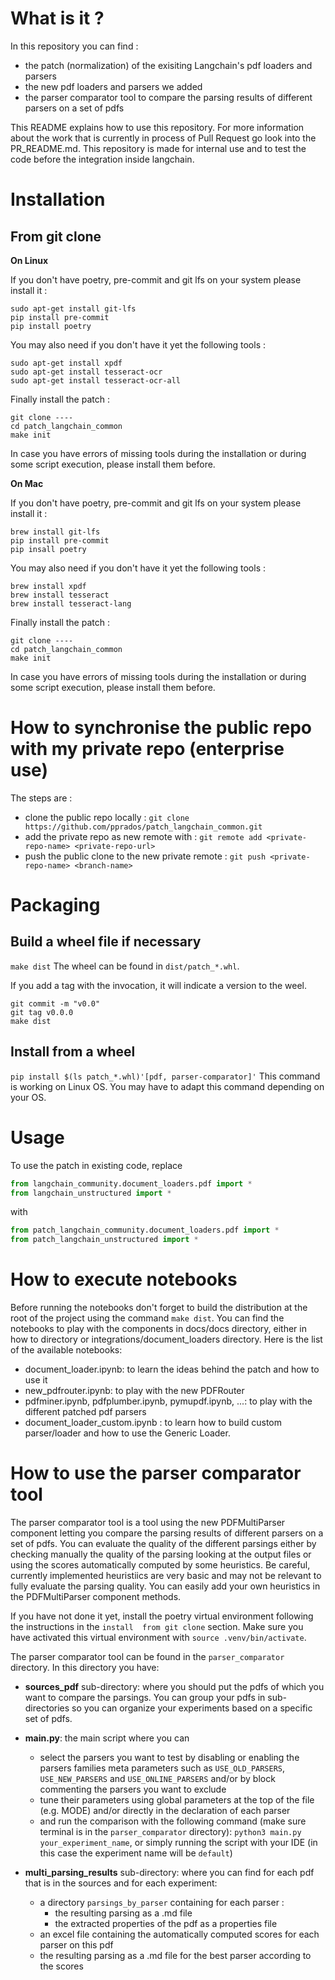 # What is it ?
In this repository you can find : 
- the patch (normalization) of the exisiting Langchain's pdf loaders and parsers
- the new pdf loaders and parsers we added 
- the parser comparator tool to compare the parsing results of different parsers on a set of pdfs

This README explains how to use this repository.
For more information about the work that is currently in process of Pull Request go look into the PR_README.md.
This repository is made for internal use and to test the code before the integration inside langchain.

# Installation

## From git clone

**On Linux**

If you don't have poetry, pre-commit and git lfs on your system please install it :
```
sudo apt-get install git-lfs
pip install pre-commit
pip install poetry
```
You may also need if you don't have it yet the following tools :
```
sudo apt-get install xpdf
sudo apt-get install tesseract-ocr
sudo apt-get install tesseract-ocr-all
```
Finally install the patch :
```
git clone ----
cd patch_langchain_common
make init
```
In case you have errors of missing tools during the installation or during some script execution, please install them before.

**On Mac**

If you don't have poetry, pre-commit and git lfs on your system please install it :
```
brew install git-lfs
pip install pre-commit
pip insall poetry
```
You may also need if you don't have it yet the following tools :
```
brew install xpdf
brew install tesseract
brew install tesseract-lang
```
Finally install the patch :
```
git clone ----
cd patch_langchain_common
make init
```
In case you have errors of missing tools during the installation or during some script execution, please install them before.

# How to synchronise the public repo with my private repo (enterprise use)
The steps are :
- clone the public repo locally : `git clone https://github.com/pprados/patch_langchain_common.git`
- add the private repo as new remote with : `git remote add <private-repo-name> <private-repo-url>`
- push the public clone to the new private remote : `git push <private-repo-name> <branch-name>`

# Packaging

## Build a wheel file if necessary
`make dist`
The wheel can be found in `dist/patch_*.whl`.

If you add a tag with the invocation, it will indicate a version to the weel.
```
git commit -m "v0.0"
git tag v0.0.0
make dist
```

## Install from a wheel 
`pip install $(ls patch_*.whl)'[pdf, parser-comparator]'`
This command is working on Linux OS. You may have to adapt this command depending on your OS.

# Usage
To use the patch in existing code, replace
```python
from langchain_community.document_loaders.pdf import *
from langchain_unstructured import *
```
with
```python
from patch_langchain_community.document_loaders.pdf import *
from patch_langchain_unstructured import *
```

# How to execute notebooks 
Before running the notebooks don't forget to build the distribution at the root of the project using the command
`make dist`.
You can find the notebooks to play with the components in docs/docs directory, either in how to directory or 
integrations/document_loaders directory.
Here is the list of the available notebooks:
- document_loader.ipynb: to learn the ideas behind the patch and how to use it
- new_pdfrouter.ipynb: to play with the new PDFRouter
- pdfminer.ipynb, pdfplumber.ipynb, pymupdf.ipynb, ...: to play with the different patched pdf parsers
- document_loader_custom.ipynb : to learn how to build custom parser/loader and how to use the Generic Loader.

# How to use the parser comparator tool
The parser comparator tool is a tool using the new PDFMultiParser component letting you compare the parsing results of
different parsers on a set of pdfs. You can evaluate the quality of the different parsings either by checking manually 
the quality of the parsing looking at the output files or using the scores automatically computed by some heuristics.
Be careful, currently implemented heuristiics are very basic and may not be relevant to fully evaluate the parsing
quality. You can easily add your own heuristics in the PDFMultiParser component methods.

If you have not done it yet, install the poetry virtual environment following the instructions in the `install 
from git clone` section.
Make sure you have activated this virtual environment with `source .venv/bin/activate`.

The parser comparator tool can be found in the `parser_comparator` directory.
In this directory you have:
  - **sources_pdf** sub-directory: where you should put the pdfs of which you want to compare the parsings. You can 
    group your pdfs in sub-directories so you can organize your experiments based on a specific set of pdfs.

  - **main.py**: the main script where you can
    - select the parsers you want to test by disabling or enabling the parsers families meta parameters such as
      `USE_OLD_PARSERS`, `USE_NEW_PARSERS` and `USE_ONLINE_PARSERS` and/or by block commenting the parsers you want to 
      exclude 
    - tune their parameters using global parameters at the top of the file (e.g. MODE) and/or directly in the 
      declaration of each parser
    - and run the comparison with the following command (make sure terminal is in the `parser_comparator` directory):
      `python3 main.py your_experiment_name`, or simply running the script with your IDE (in this case the experiment 
      name will be `default`)
    
  - **multi_parsing_results** sub-directory: where you can find for each pdf that is in the sources and for each 
    experiment:
    - a directory `parsings_by_parser` containing for each parser :
      - the resulting parsing as a .md file
      - the extracted properties of the pdf as a properties file
    - an excel file containing the automatically computed scores for each parser on this pdf
    - the resulting parsing as a .md file for the best parser according to the scores




